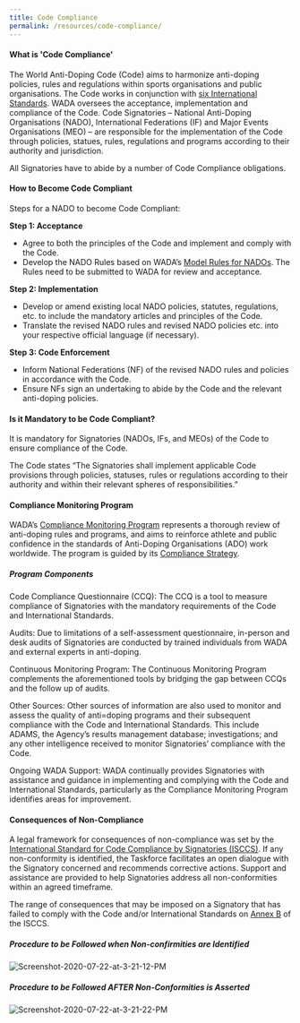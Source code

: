 ```yaml
---
title: Code Compliance
permalink: /resources/code-compliance/
---
```

#### **What is 'Code Compliance'**
The World Anti-Doping Code (Code) aims to harmonize anti-doping policies, rules and regulations within sports organisations and public organisations. The Code works in conjunction with [six International Standards](https://www.wada-ama.org/en/what-we-do/international-standards). WADA oversees the acceptance, implementation and compliance of the Code. Code Signatories – National Anti-Doping Organisations (NADO), International Federations (IF) and Major Events Organisations (MEO) – are responsible for the implementation of the Code through policies, statues, rules, regulations and programs according to their authority and jurisdiction.

All Signatories have to abide by a number of Code Compliance obligations.

#### **How to Become Code Compliant**
Steps for a NADO to become Code Compliant:

**Step 1: Acceptance**

- Agree to both the principles of the Code and implement and comply with the Code.
- Develop the NADO Rules based on WADA’s [Model Rules for NADOs](https://www.wada-ama.org/en/resources/world-anti-doping-program/2015-model-rules-for-national-anti-doping-organizations). The Rules need to be submitted to WADA for review and acceptance.

**Step 2: Implementation**

- Develop or amend existing local NADO policies, statutes, regulations, etc. to include the mandatory articles and principles of the Code.
- Translate the revised NADO rules and revised NADO policies etc. into your respective official language (if necessary).

**Step 3: Code Enforcement**

- Inform National Federations (NF) of the revised NADO rules and policies in accordance with the Code.
- Ensure NFs sign an undertaking to abide by the Code and the relevant anti-doping policies.

#### **Is it Mandatory to be Code Compliant?**
It is mandatory for Signatories (NADOs, IFs, and MEOs) of the Code to ensure compliance of the Code.

The Code states “The Signatories shall implement applicable Code provisions through policies, statuses, rules or regulations according to their authority and within their relevant spheres of responsibilities.”

#### **Compliance Monitoring Program**
WADA’s [Compliance Monitoring Program](https://www.wada-ama.org/en/compliance-monitoring-program) represents a thorough review of anti-doping rules and programs, and aims to reinforce athlete and public confidence in the standards of Anti-Doping Organisations (ADO) work worldwide. The program is guided by its [Compliance Strategy](https://www.wada-ama.org/sites/default/files/20200326_compliance_strategy.pdf).
##### Program Components
Code Compliance Questionnaire (CCQ): The CCQ is a tool to measure compliance of Signatories with the mandatory requirements of the Code and International Standards.

Audits: Due to limitations of a self-assessment questionnaire, in-person and desk audits of Signatories are conducted by trained individuals from WADA and external experts in anti-doping.

Continuous Monitoring Program: The Continuous Monitoring Program complements the aforementioned tools by bridging the gap between CCQs and the follow up of audits.

Other Sources: Other sources of information are also used to monitor and assess the quality of anti=doping programs and their subsequent compliance with the Code and International Standards. This include ADAMS, the Agency’s results management database; investigations; and any other intelligence received to monitor Signatories’ compliance with the Code.

Ongoing WADA Support: WADA continually provides Signatories with assistance and guidance in implementing and complying with the Code and International Standards, particularly as the Compliance Monitoring Program identifies areas for improvement.

#### **Consequences of Non-Compliance**
A legal framework for consequences of non-compliance was set by the [International Standard for Code Compliance by Signatories (ISCCS)](https://www.wada-ama.org/sites/default/files/resources/files/international_standard_isccs_2020.pdf). If any non-conformity is identified, the Taskforce facilitates an open dialogue with the Signatory concerned and recommends corrective actions. Support and assistance are provided to help Signatories address all non-conformities within an agreed timeframe.

The range of consequences that may be imposed on a Signatory that has failed to comply with the Code and/or International Standards on [Annex B](/resources/ISCCS-annexb-2019.pdf) of the ISCCS.

##### Procedure to be Followed when Non-confirmities are Identified
<img src="https://i.ibb.co/MCnmPN1/Screenshot-2020-07-22-at-3-21-12-PM.png" alt="Screenshot-2020-07-22-at-3-21-12-PM" border="0">

##### Procedure to be Followed **AFTER** Non-Conformities is Asserted
<img src="https://i.ibb.co/0BNvCS3/Screenshot-2020-07-22-at-3-21-22-PM.png" alt="Screenshot-2020-07-22-at-3-21-22-PM" border="0">

